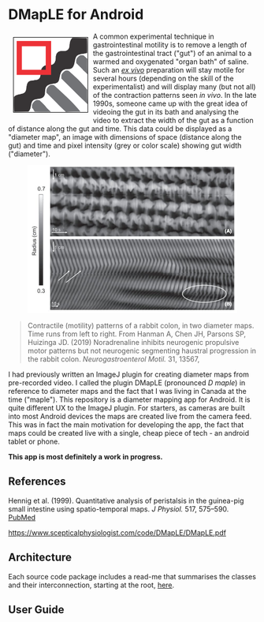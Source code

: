 # DMapLE for Android

<picture><img src="images/dmaple_icon.png" width="150" align="left" style="margin:10px; border:1px solid black"/></picture>

A common experimental technique in gastrointestinal motility is to remove a length of the gastrointestinal
tract ("gut") of an animal to a warmed and oxygenated "organ bath" of saline. Such an *[ex vivo](https://en.wikipedia.org/wiki/Ex_vivo)* preparation
will stay motile for several hours (depending on the skill of the experimentalist) and will display
many (but not all) of the contraction patterns seen *in vivo*. In the late 1990s, someone came up with 
the great idea of videoing the gut in its bath and analysing the video to extract the width of the gut
as a function of distance along the gut and time. This data could be displayed as a "diameter map",
an image with dimensions of space (distance along the gut) and time and pixel intensity (grey or color
scale) showing gut width ("diameter").

<picture><p align="center"><img src="images/hanman_map.jpg" height="300"/></p></picture>

> Contractile (motility) patterns of a rabbit colon, in two diameter maps. Time runs from left to right. From Hanman A, Chen JH, Parsons SP, Huizinga JD. (2019) 
Noradrenaline inhibits neurogenic propulsive motor patterns but not neurogenic segmenting haustral 
progression in the rabbit colon. *Neurogastroenterol Motil.* 31, 13567,

I had previously written an ImageJ plugin for creating diameter maps from pre-recorded video. I called the plugin
DMapLE (pronounced *D maple*) in reference to diameter maps and the fact that I was living in Canada 
at the time ("maple"). This repository is a diameter mapping app for Android. It is quite different
UX to the ImageJ plugin. For starters, as cameras are built into most Android devices the maps are created
live from the camera feed. This was in fact the main motivation for developing the app, the fact that
maps could be created live with a single, cheap piece of tech - an android tablet or phone.

**This app is most definitely a work in progress.**


## References

Hennig et al. (1999). Quantitative analysis of peristalsis in the guinea-pig small intestine using 
spatio-temporal maps. *J Physiol.* 517, 575–590. [PubMed](https://pmc.ncbi.nlm.nih.gov/articles/PMC2269346/)

https://www.scepticalphysiologist.com/code/DMapLE/DMapLE.pdf

## Architecture

Each source code package includes a read-me that summarises the classes and their interconnection,
starting at the root, [here](app/src/main/java/com/scepticalphysiologist/dmaple).

## User Guide




